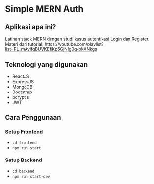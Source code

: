 # Simple MERN Auth
## Aplikasi apa ini?
Latihan stack MERN dengan studi kasus autentikasi Login dan Register. Materi dari tutorial: https://youtube.com/playlist?list=PL_mAvlfqBUVKEfjKp5GjNIg0q-bkXNkgs

## Teknologi yang digunakan
- ReactJS
- ExpressJS
- MongoDB
- Bootstrap
- bcryptjs
- JWT

## Cara Penggunaan
### Setup Frontend
- `cd frontend`
- `npm run start`

### Setup Backend
- `cd backend`
- `npm run start-dev`
